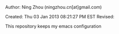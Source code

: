 Author: Ning Zhou (ningzhou.cn[at]gmail.com)

Created: Thu 03 Jan 2013 08:21:27 PM EST
Revised: 


This repository keeps my emacs configuration


